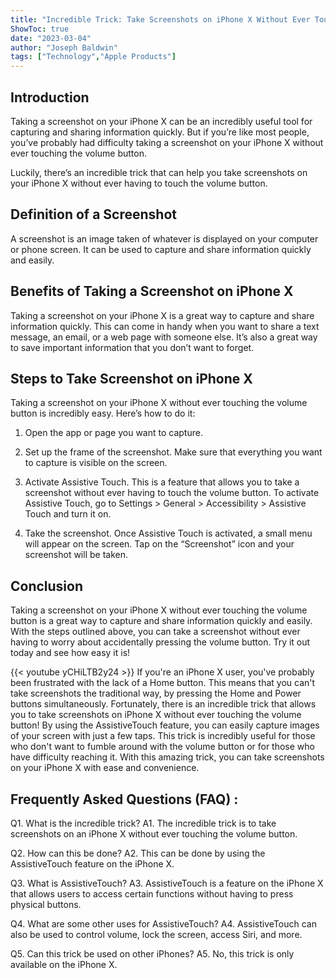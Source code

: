 ```yaml
---
title: "Incredible Trick: Take Screenshots on iPhone X Without Ever Touching the Volume Button!"
ShowToc: true 
date: "2023-03-04"
author: "Joseph Baldwin" 
tags: ["Technology","Apple Products"]
---
```

## Introduction

Taking a screenshot on your iPhone X can be an incredibly useful tool for capturing and sharing information quickly. But if you’re like most people, you’ve probably had difficulty taking a screenshot on your iPhone X without ever touching the volume button.

Luckily, there’s an incredible trick that can help you take screenshots on your iPhone X without ever having to touch the volume button.

## Definition of a Screenshot

A screenshot is an image taken of whatever is displayed on your computer or phone screen. It can be used to capture and share information quickly and easily.

## Benefits of Taking a Screenshot on iPhone X

Taking a screenshot on your iPhone X is a great way to capture and share information quickly. This can come in handy when you want to share a text message, an email, or a web page with someone else. It’s also a great way to save important information that you don’t want to forget.

## Steps to Take Screenshot on iPhone X

Taking a screenshot on your iPhone X without ever touching the volume button is incredibly easy. Here’s how to do it:

1. Open the app or page you want to capture.

2. Set up the frame of the screenshot. Make sure that everything you want to capture is visible on the screen.

3. Activate Assistive Touch. This is a feature that allows you to take a screenshot without ever having to touch the volume button. To activate Assistive Touch, go to Settings > General > Accessibility > Assistive Touch and turn it on.

4. Take the screenshot. Once Assistive Touch is activated, a small menu will appear on the screen. Tap on the “Screenshot” icon and your screenshot will be taken.

## Conclusion

Taking a screenshot on your iPhone X without ever touching the volume button is a great way to capture and share information quickly and easily. With the steps outlined above, you can take a screenshot without ever having to worry about accidentally pressing the volume button. Try it out today and see how easy it is!

{{< youtube yCHiLTB2y24 >}} 
If you're an iPhone X user, you've probably been frustrated with the lack of a Home button. This means that you can't take screenshots the traditional way, by pressing the Home and Power buttons simultaneously. Fortunately, there is an incredible trick that allows you to take screenshots on iPhone X without ever touching the volume button! By using the AssistiveTouch feature, you can easily capture images of your screen with just a few taps. This trick is incredibly useful for those who don't want to fumble around with the volume button or for those who have difficulty reaching it. With this amazing trick, you can take screenshots on your iPhone X with ease and convenience.

## Frequently Asked Questions (FAQ) :
Q1. What is the incredible trick? 
A1. The incredible trick is to take screenshots on an iPhone X without ever touching the volume button.

Q2. How can this be done? 
A2. This can be done by using the AssistiveTouch feature on the iPhone X.

Q3. What is AssistiveTouch? 
A3. AssistiveTouch is a feature on the iPhone X that allows users to access certain functions without having to press physical buttons.

Q4. What are some other uses for AssistiveTouch? 
A4. AssistiveTouch can also be used to control volume, lock the screen, access Siri, and more.

Q5. Can this trick be used on other iPhones? 
A5. No, this trick is only available on the iPhone X.


